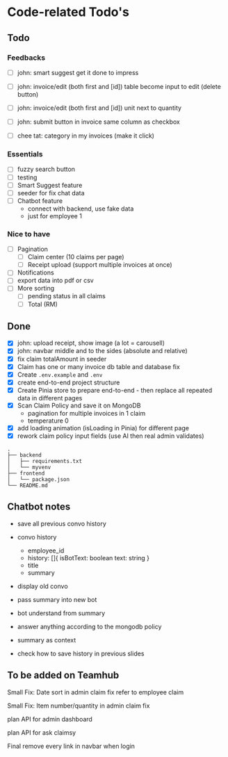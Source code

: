 # Code-related Todo's
## Todo
### Feedbacks
- [ ] john: smart suggest get it done to impress

- [ ] john: invoice/edit (both first and \[id]) table become input to edit (delete button)
- [ ] john: invoice/edit (both first and \[id]) unit next to quantity

- [ ] john: submit button in invoice same column as checkbox
- [ ] chee tat: category in my invoices (make it click)

### Essentials
- [ ] fuzzy search button
- [ ] testing
- [ ] Smart Suggest feature
- [ ] seeder for fix chat data
- [ ] Chatbot feature
    - connect with backend, use fake data
    - just for employee 1

### Nice to have
- [ ] Pagination
    - [ ] Claim center (10 claims per page)
    - [ ] Receipt upload (support multiple invoices at once)
- [ ] Notifications
- [ ] export data into pdf or csv
- [ ] More sorting
    - [ ] pending status in all claims
    - [ ] Total (RM)

## Done
- [x] john: upload receipt, show image (a lot = carousell)
- [x] john: navbar middle and to the sides (absolute and relative)
- [x] fix claim totalAmount in seeder
- [x] Claim has one or many invoice db table and database fix
- [x] Create `.env.example` and `.env`
- [x] create end-to-end project structure
- [x] Create Pinia store to prepare end-to-end
      - then replace all repeated data in different pages
- [x] Scan Claim Policy and save it on MongoDB
    - pagination for multiple invoices in 1 claim
    - temperature 0
- [x] add loading animation (isLoading in Pinia) for different page
- [x] rework claim policy input fields (use AI then real admin validates)

```
.
├── backend
│   ├── requirements.txt
│   └── myvenv
├── frontend
│   └── package.json
└── README.md
```

## Chatbot notes
- save all previous convo history
- convo history
    - employee_id
    - history: []{ isBotText: boolean text: string }
    - title
    - summary

- display old convo
- pass summary into new bot
- bot understand from summary

- answer anything according to the mongodb policy
- summary as context
- check how to save history in previous slides

## To be added on Teamhub
Small Fix: Date sort in admin claim fix
refer to employee claim

Small Fix: Item number/quantity in admin claim fix

plan API for admin dashboard

plan API for ask claimsy

Final remove every link in navbar when login
